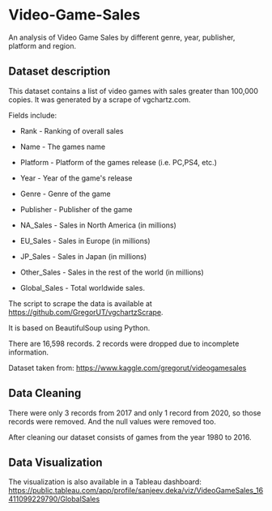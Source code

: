 # Video-Game-Sales
An analysis of Video Game Sales by different genre, year, publisher, platform and region.

## Dataset description

This dataset contains a list of video games with sales greater than 100,000 copies. It was generated by a scrape of vgchartz.com.

Fields include:

- Rank - Ranking of overall sales

- Name - The games name

- Platform - Platform of the games release (i.e. PC,PS4, etc.)

- Year - Year of the game's release

- Genre - Genre of the game

- Publisher - Publisher of the game

- NA_Sales - Sales in North America (in millions)

- EU_Sales - Sales in Europe (in millions)

- JP_Sales - Sales in Japan (in millions)

- Other_Sales - Sales in the rest of the world (in millions)

- Global_Sales - Total worldwide sales.

The script to scrape the data is available at https://github.com/GregorUT/vgchartzScrape.

It is based on BeautifulSoup using Python.

There are 16,598 records. 2 records were dropped due to incomplete information.

Dataset taken from: https://www.kaggle.com/gregorut/videogamesales

## Data Cleaning

There were only 3 records from 2017 and only 1 record from 2020, so those records were removed. And the null values were removed too.

After cleaning our dataset consists of games from the year 1980 to 2016.

## Data Visualization

The visualization is also available in a Tableau dashboard: 
https://public.tableau.com/app/profile/sanjeev.deka/viz/VideoGameSales_16411099229790/GlobalSales
